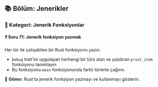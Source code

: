 ## 📚 Bölüm: Jenerikler  
### 🔹 Kategori: Jenerik Fonksiyonlar  
#### ❓ Soru 71: Jenerik fonksiyon yazmak

Her tür ile çalışabilen bir Rust fonksiyonu yazın.

- `Debug` trait'ini uygulayan herhangi bir türü alan ve yazdıran `print_item` fonksiyonu tanımlayın.
- Bu fonksiyonu `main` fonksiyonunda farklı türlerle çağırın.

🔧 **Görev:** Rust'ta jenerik fonksiyon yazmayı ve kullanmayı gösterin.
